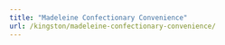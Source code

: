 ```yaml
---
title: "Madeleine Confectionary Convenience"
url: /kingston/madeleine-confectionary-convenience/
---
```

